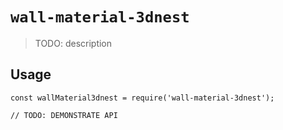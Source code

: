 # `wall-material-3dnest`

> TODO: description

## Usage

```
const wallMaterial3dnest = require('wall-material-3dnest');

// TODO: DEMONSTRATE API
```
